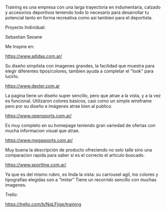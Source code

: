 Training es una empresa con una larga trayectoria en indumentaria, calzado y accesorios deportivos teniendo todo lo necesario para desarrollar tu potencial tanto en forma recreativa como asi tambien para el deportista.

Proyecto Individual:

Sebastian Seoane


Me Inspire en:

https://www.adidas.com.ar/

Su diseño simplista con imagenes grandes, la facilidad que muestra para elegir diferentes tipos/colores, tambien ayuda a completar el "look" para lucirlo.


https://www.dexter.com.ar

La pagina tiene un diseño super sencillo, pero que atrae a la vista, y a la vez es funcional. Utilizaron colores básicos, casi como un simple wireframe pero por su diseño e imágenes atrae bien al publico.


https://www.opensports.com.ar/

Es muy completo en su homepage teniendo gran variedad de ofertas con mucha informacion visual que atrae.


https://www.megasports.com.ar/

Muy buena la descripción de producto ofreciendo no solo talle sino una comparacion rapida para saber si es el correcto el articulo buscado.


https://www.sportline.com.ar/

Ya que es del mismo rubro, es linda la vista: su carrousel agil, los colores y tipografías elegidas son a “imitar” Tiene un recorrido sencillo con muchas imagenes.


Trello:

https://trello.com/b/NqLFjige/training

